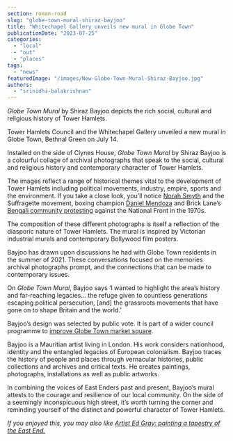 ```yaml
---
section: roman-road
slug: "globe-town-mural-shiraz-bayjoo"
title: "Whitechapel Gallery unveils new mural in Globe Town"
publicationDate: "2023-07-25"
categories: 
  - "local"
  - "out"
  - "places"
tags: 
  - "news"
featuredImage: "/images/New-Globe-Town-Mural-Shiraz-Bayjoo.jpg"
authors: 
  - "srinidhi-balakrishnan"
---
```


_Globe Town Mural_ by Shiraz Bayjoo depicts the rich social, cultural and religious history of Tower Hamlets.

Tower Hamlets Council and the Whitechapel Gallery unveiled a new mural in Globe Town, Bethnal Green on July 14. 

Installed on the side of Clynes House, _Globe Town Mural_ by Shiraz Bayjoo is a colourful collage of archival photographs that speak to the social, cultural and religious history and contemporary character of Tower Hamlets. 

The images reflect a range of historical themes vital to the development of Tower Hamlets including political movements, industry, empire, sports and the environment. If you take a close look, you’ll notice [Norah Smyth](https://romanroadlondon.com/suffragette-norah-smyth-life/) and the Suffragette movement, boxing champion [Daniel Mendoza](https://romanroadlondon.com/daniel-mendoza-jewish-history/) and Brick Lane’s [Bengali community protesting](https://romanroadlondon.com/sylhet-to-spitalfields-shabna-begum-author-interview/) against the National Front in the 1970s. 

The composition of these different photographs is itself a reflection of the diasporic nature of Tower Hamlets. The mural is inspired by Victorian industrial murals and contemporary Bollywood film posters. 

Bayjoo has drawn upon discussions he had with Globe Town residents in the summer of 2021. These conversations focused on the memories archival photographs prompt, and the connections that can be made to contemporary issues.  

On _Globe Town Mural_, Bayjoo says ‘I wanted to highlight the area’s history and far-reaching legacies… the refuge given to countless generations escaping political persecution, \[and\] the grassroots movements that have gone on to shape Britain and the world.’ 

Bayjoo’s design was selected by public vote. It is part of a wider council programme to [improve Globe Town market square](https://talk.towerhamlets.gov.uk/globetown). 

Bayjoo is a Mauritian artist living in London. His work considers nationhood, identity and the entangled legacies of European colonialism. Bayjoo traces the history of people and places through vernacular histories, public collections and archives and critical texts. He creates paintings, photographs, installations as well as public artworks. 

In combining the voices of East Enders past and present, Bayjoo’s mural attests to the courage and resilience of our local community. On the side of a seemingly inconspicuous high street, it’s worth turning the corner and reminding yourself of the distinct and powerful character of Tower Hamlets.

_If you enjoyed this, you may also like [Artist Ed Gray: painting a tapestry of the East End.](https://romanroadlondon.com/artist-ed-gray-painting-east-london/)_


